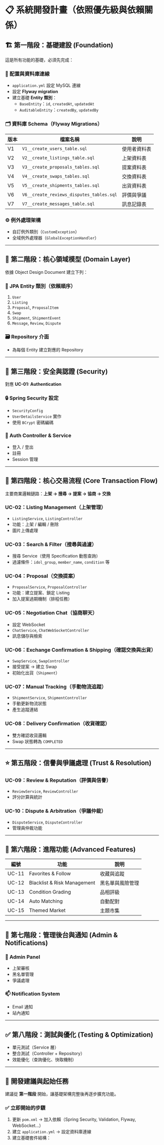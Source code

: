 # 📋 系統開發計畫（依照優先級與依賴關係）

## 🏗️ 第一階段：基礎建設 (Foundation)
這是所有功能的基礎，必須先完成：

### 🔧 配置與資料庫連線
- `application.yml` 設定 MySQL 連線  
- 設定 **Flyway migration**  
- 建立基礎 **Entity 類別**：  
  - `BaseEntity`：`id`, `createdAt`, `updatedAt`  
  - `AuditableEntity`：`createdBy`, `updatedBy`

### 🗂️ 資料庫 Schema（Flyway Migrations）
| 版本 | 檔案名稱 | 說明 |
|------|-----------|------|
| V1 | `V1__create_users_table.sql` | 使用者資料表 |
| V2 | `V2__create_listings_table.sql` | 上架資料表 |
| V3 | `V3__create_proposals_tables.sql` | 提案資料表 |
| V4 | `V4__create_swaps_tables.sql` | 交換資料表 |
| V5 | `V5__create_shipments_tables.sql` | 出貨資料表 |
| V6 | `V6__create_reviews_disputes_tables.sql` | 評價與爭議 |
| V7 | `V7__create_messages_table.sql` | 訊息記錄表 |

### ⚙️ 例外處理架構
- 自訂例外類別（`CustomException`）
- 全域例外處理器（`GlobalExceptionHandler`）

---

## 🎯 第二階段：核心領域模型 (Domain Layer)
依據 Object Design Document 建立下列：

### 🧩 JPA Entity 類別（依賴順序）
1. `User`  
2. `Listing`  
3. `Proposal`, `ProposalItem`  
4. `Swap`  
5. `Shipment`, `ShipmentEvent`  
6. `Message`, `Review`, `Dispute`

### 🗃️ Repository 介面
- 為每個 Entity 建立對應的 Repository

---

## 🔐 第三階段：安全與認證 (Security)
對應 **UC-01: Authentication**

### 🔒 Spring Security 設定
- `SecurityConfig`
- `UserDetailsService` 實作
- 使用 `BCrypt` 密碼編碼

### 👤 Auth Controller & Service
- 登入 / 登出
- 註冊
- Session 管理

---

## 💱 第四階段：核心交易流程 (Core Transaction Flow)
主要商業邏輯鏈路：**上架 → 搜尋 → 提案 → 協商 → 交換**

### UC-02：Listing Management（上架管理）
- `ListingService`, `ListingController`
- 功能：上架 / 編輯 / 刪除
- 圖片上傳處理

### UC-03：Search & Filter（搜尋與過濾）
- 搜尋 Service（使用 Specification 動態查詢）
- 過濾條件：`idol_group`, `member_name`, `condition` 等

### UC-04：Proposal（交換提案）
- `ProposalService`, `ProposalController`
- 功能：建立提案、鎖定 Listing  
- 加入提案過期機制（排程任務）

### UC-05：Negotiation Chat（協商聊天）
- 設定 WebSocket
- `ChatService`, `ChatWebSocketController`
- 訊息儲存與檢索

### UC-06：Exchange Confirmation & Shipping（確認交換與出貨）
- `SwapService`, `SwapController`
- 接受提案 → 建立 Swap
- 初始化出貨（`Shipment`）

### UC-07：Manual Tracking（手動物流追蹤）
- `ShipmentService`, `ShipmentController`
- 手動更新物流狀態
- 產生追蹤連結

### UC-08：Delivery Confirmation（收貨確認）
- 雙方確認收貨邏輯
- Swap 狀態轉為 `COMPLETED`

---

## ⭐ 第五階段：信譽與爭議處理 (Trust & Resolution)

### UC-09：Review & Reputation（評價與信譽）
- `ReviewService`, `ReviewController`
- 評分計算與統計

### UC-10：Dispute & Arbitration（爭議仲裁）
- `DisputeService`, `DisputeController`
- 管理員仲裁功能

---

## 🚀 第六階段：進階功能 (Advanced Features)
| 編號 | 功能 | 說明 |
|------|------|------|
| UC-11 | Favorites & Follow | 收藏與追蹤 |
| UC-12 | Blacklist & Risk Management | 黑名單與風險管理 |
| UC-13 | Condition Grading | 品相評級 |
| UC-14 | Auto Matching | 自動配對 |
| UC-15 | Themed Market | 主題市集 |

---

## 🔔 第七階段：管理後台與通知 (Admin & Notifications)

### 🧭 Admin Panel
- 上架審核  
- 黑名單管理  
- 爭議處理  

### 📫 Notification System
- Email 通知  
- 站內通知  

---

## ✅ 第八階段：測試與優化 (Testing & Optimization)
- 單元測試（Service 層）
- 整合測試（Controller + Repository）
- 效能優化（查詢優化、快取機制）

---

## 🎯 開發建議與起始任務
建議從 **第一階段** 開始，讓基礎架構完整後再逐步擴充功能。

### ✅ 立即開始的步驟
1. 更新 `pom.xml` → 加入依賴（Spring Security, Validation, Flyway, WebSocket...）
2. 建立 `application.yml` → 設定資料庫連線
3. 建立基礎套件結構：
